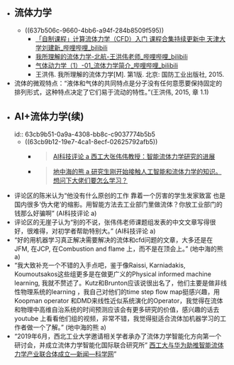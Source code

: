 - ## 流体力学
	- ((637b506c-9660-4bb6-a94f-284b8509f595))
		- [「自制课程」计算流体力学（CFD）入门 课程合集持续更新中 天津大学刘建新_哔哩哔哩_bilibili](https://www.bilibili.com/video/BV1vE411W7kV/?spm_id_from=333.999.0.0&vd_source=fc591008a48bd1bb56b8e3ba9a7c2202)
		- [我所理解的流体力学-北航-王洪伟老师_哔哩哔哩_bilibili](https://www.bilibili.com/video/BV1Gj411f7zW/?spm_id_from=333.788.recommend_more_video.7&vd_source=fc591008a48bd1bb56b8e3ba9a7c2202)
		- [气体动力学（1）-01_流体力学简介_哔哩哔哩_bilibili](https://www.bilibili.com/video/BV1f7411H7oh/?spm_id_from=333.999.0.0&vd_source=fc591008a48bd1bb56b8e3ba9a7c2202)
		- 王洪伟. 我所理解的流体力学[M]. 第1版. 北京: 国防工业出版社, 2015.
- 流体的微观特点：“液体和气体的共同特点是分子没有任何意愿要保持固定的排列形式，这种特点决定了它们易于流动的特性。”(王洪伟, 2015, 章 1.1)
- ## AI+流体力学(续)
  id:: 63cb9b51-0a9a-4308-bb8c-c9037774b5b5
	- ((63cb9b12-19e7-4ca1-8ecf-02625792afb5))
		- >[AI科技评论 a 西工大张伟伟教授：智能流体力学研究的进展](https://zhuanlan.zhihu.com/p/465340732)
		- >[地中海的熊 a 研究生刚开始接触人工智能和流体力学的知识。想问下大佬们要怎么学习？](https://www.zhihu.com/question/493103515/answer/2235517777)
- 评论区的陈米认为“他没有什么原创的工作 靠着一个厉害的学生发家致富 也是国内很多‘伪大佬’的缩影。用智能方法去工业部门里做流体？你放工业部门的钱那么好骗啊” (AI科技评论 a)
- 评论区的无崖子认为“别的不说，张伟伟老师课题组发表的中文文章写得很好，很难得，对初学者帮助特别大。” (AI科技评论 a)
- “好的用机器学习真正解决需要解决的流体和cfd问题的文章，大多还是在JFM, 在JCP, 在Combustion and flame 上，而不是在顶会上。” (地中海的熊 a)
- “我大致补充一个不错的入手点吧，鉴于像Raissi, Karniadakis, Koumoutsakos这些组更多是在做更广义的Physical informed machine learning, 我就不赘述了。Kutz和Brunton应该说很出名了，他们主要是做非线性物理系统的learning ，我自己对他们的time step flow map挺感兴趣，用Koopman operator 和DMD来线性近似系统演化的Operator，我觉得在流体和物理中高维自治系统的时间预测应该会有更多研究的价值，感兴趣的话去youtube 上看看他们组的视频，非常不错，我觉得挺适合流体加机器学习的工作者做一个了解。” (地中海的熊 a)
- “2019年6月，西北工业大学邀请相关学者承办了流体力学智能化方向第一个研讨会，并成立流体力学智能化国际联合研究所” [西工大与华为助推智能流体力学产业联合体成立—新闻—科学网](https://news.sciencenet.cn/htmlnews/2022/9/486569.shtm)”